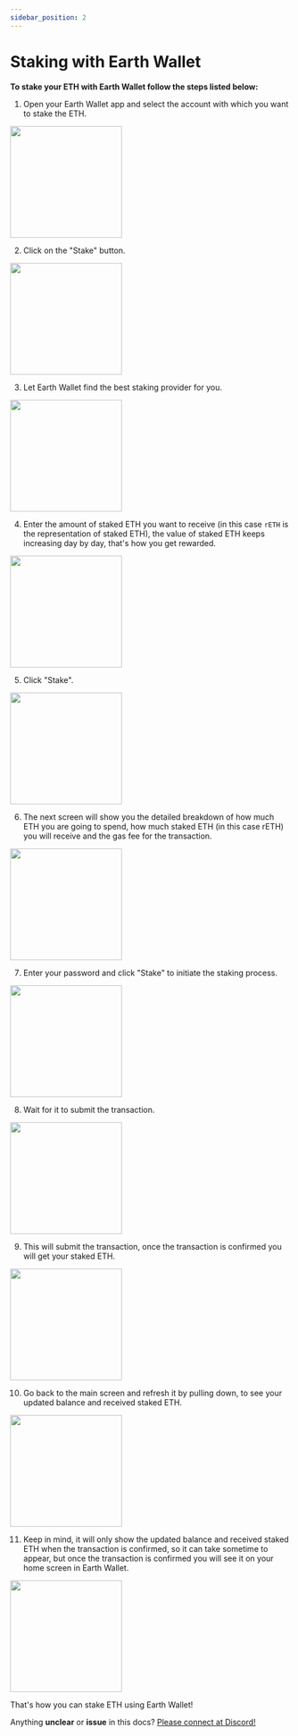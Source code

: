```yaml
---
sidebar_position: 2
---
```


# Staking with Earth Wallet

**To stake your ETH with Earth Wallet follow the steps listed below:**

1. Open your Earth Wallet app and select the account with which you want to stake the ETH.
<img src="https://cdn.discordapp.com/attachments/947480890181812294/1020737166952890429/image0.jpg" width="200" />

2. Click on the "Stake" button. 
<img src="https://cdn.discordapp.com/attachments/947480890181812294/1020737318056906854/image0.jpg" width="200" />

3. Let Earth Wallet find the best staking provider for you. 
<img src="https://cdn.discordapp.com/attachments/947480890181812294/1020737415880650862/image0.jpg" width="200" />

4. Enter the amount of staked ETH you want to receive (in this case `rETH` is the representation of staked ETH), the value of staked ETH keeps increasing day by day, that's how you get rewarded.
<img src="https://cdn.discordapp.com/attachments/947480890181812294/1020737818227658884/image0.jpg" width="200" />

5. Click "Stake".
<img src="https://cdn.discordapp.com/attachments/947480890181812294/1020738105159979038/image0.jpg" width="200" />

6. The next screen will show you the detailed breakdown of how much ETH you are going to spend, how much staked ETH (in this case rETH) you will receive and the gas fee for the transaction.
<img src="https://cdn.discordapp.com/attachments/947480890181812294/1020740056484421713/image0.jpg" width="200" />

7. Enter your password and click "Stake" to initiate the staking process.
<img src="https://cdn.discordapp.com/attachments/947480890181812294/1020740388459393356/image0.jpg" width="200" />

8. Wait for it to submit the transaction. 
<img src="https://cdn.discordapp.com/attachments/947480890181812294/1020740528704344155/image0.jpg" width="200" />

9. This will submit the transaction, once the transaction is confirmed you will get your staked ETH.
<img src="https://cdn.discordapp.com/attachments/947480890181812294/1020740629191471164/image0.jpg" width="200" />

10. Go back to the main screen and refresh it by pulling down, to see your updated balance and received staked ETH.
<img src="https://cdn.discordapp.com/attachments/947480890181812294/1020741496921653318/image0.jpg" width="200" />

11. Keep in mind, it will only show the updated balance and received staked ETH when the transaction is confirmed, so it can take sometime to appear, but once the transaction is confirmed you will see it on your home screen in Earth Wallet.
<img src="https://cdn.discordapp.com/attachments/947480890181812294/1020744943276413029/image0.jpg" width="200" />

That's how you can stake ETH using Earth Wallet!

Anything **unclear** or **issue** in this docs? [Please connect at Discord!](https://discord.gg/bPBN9qShUr)
